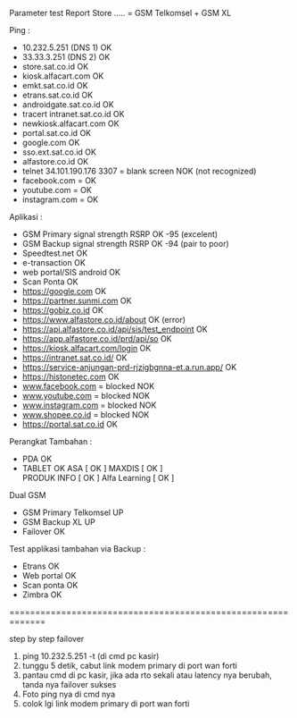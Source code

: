 Parameter test
Report Store ..... = GSM Telkomsel + GSM XL

Ping :
- 10.232.5.251 (DNS 1) OK
- 33.33.3.251 (DNS 2) OK
- store.sat.co.id OK
- kiosk.alfacart.com OK
- emkt.sat.co.id OK
- etrans.sat.co.id OK
- androidgate.sat.co.id OK
- tracert intranet.sat.co.id OK
- newkiosk.alfacart.com OK
- portal.sat.co.id OK
- google.com OK
- sso.ext.sat.co.id OK
- alfastore.co.id OK
- telnet 34.101.190.176 3307 = blank screen NOK (not recognized)
- facebook.com = OK
- youtube.com = OK
- instagram.com = OK


Aplikasi :
- GSM Primary signal strength RSRP OK -95 (excelent)
- GSM Backup signal strength RSRP OK -94 (pair to poor)
- Speedtest.net OK
- e-transaction OK
- web portal/SIS android OK
- Scan Ponta OK
- https://google.com OK
- https://partner.sunmi.com OK
- https://gobiz.co.id OK 
- https://www.alfastore.co.id/about OK (error)
- https://api.alfastore.co.id/api/sis/test_endpoint OK
- https://app.alfastore.co.id/prd/api/so OK
- https://kiosk.alfacart.com/login OK
- https://intranet.sat.co.id/ OK
- https://service-anjungan-prd-rjzigbgnna-et.a.run.app/ OK
- https://histonetec.com OK
- www.facebook.com = blocked NOK
- www.youtube.com = blocked NOK
- www.instagram.com = blocked NOK
- www.shopee.co.id = blocked NOK
- https://portal.sat.co.id OK


Perangkat Tambahan :
- PDA OK
- TABLET OK
ASA [ OK ] 
MAXDIS [ OK ]  
PRODUK INFO [ OK ] 
Alfa Learning [ OK ] 

Dual GSM
- GSM Primary Telkomsel UP
- GSM Backup XL UP
- Failover OK

Test applikasi tambahan via Backup :
- Etrans  OK
- ⁠Web portal OK
- ⁠Scan ponta OK
- ⁠Zimbra OK



=============================================================

step by step failover
1. ping 10.232.5.251 -t (di cmd pc kasir)
2. tunggu 5 detik, cabut link modem primary di port wan forti
3. pantau cmd di pc kasir, jika ada rto sekali atau latency nya berubah, tanda nya failover sukses
4. Foto ping nya di cmd nya
5. colok lgi link modem primary di port wan forti
